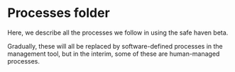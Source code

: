 Processes folder
================

Here, we describe all the processes we follow in using the safe haven beta.

Gradually, these will all be replaced by software-defined processes in the management tool, but in the interim,
some of these are human-managed processes.
